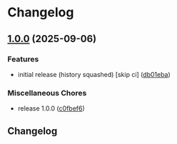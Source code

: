 # Changelog

## [1.0.0](https://github.com/LuanRT/ytc-bridge/compare/ytc-bridge-v1.0.0...ytc-bridge-v1.0.0) (2025-09-06)


### Features

* initial release (history squashed) [skip ci] ([db01eba](https://github.com/LuanRT/ytc-bridge/commit/db01eba56f8398336136e3fe2c968dfa38c564da))


### Miscellaneous Chores

* release 1.0.0 ([c0fbef6](https://github.com/LuanRT/ytc-bridge/commit/c0fbef631841b39da7996dc39c4b38475da44f32))

## Changelog
